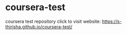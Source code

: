 # coursera-test
coursera test repository
click to visit website:  https://s-thirisha.github.io/coursera-test/
